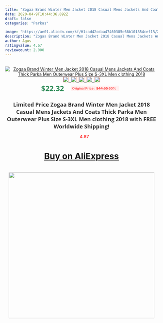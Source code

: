 ```yaml
---
title: "Zogaa Brand Winter Men Jacket 2018 Casual Mens Jackets And Coats Thick Parka Men Outerwear Plus Size S-3XL Men clothing 2018"
date: 2020-04-9T10:44:36.892Z
draft: false
categories: "Parkas"

image: "https://ae01.alicdn.com/kf/H1cad42cdaa47460385e68b101854cef1R/Zogaa-Brand-Winter-Men-Jacket-2018-Casual-Mens-Jackets-And-Coats-Thick-Parka-Men-Outerwear-Plus.jpg"
description: "Zogaa Brand Winter Men Jacket 2018 Casual Mens Jackets And Coats Thick Parka Men Outerwear Plus Size S-3XL Men clothing 2018"
author: Agus
ratingvalue: 4.67
reviewcount: 2.000
---
```

<br>
<div style="text-align: center;">
<a href="https://s.click.aliexpress.com/e/_AY6x1x" target="_blank" rel="nofollow noopener noreferrer"><img alt="Zogaa Brand Winter Men Jacket 2018 Casual Mens Jackets And Coats Thick Parka Men Outerwear Plus Size S-3XL Men clothing 2018" class="magnifier-image" src="https://ae01.alicdn.com/kf/H1cad42cdaa47460385e68b101854cef1R/Zogaa-Brand-Winter-Men-Jacket-2018-Casual-Mens-Jackets-And-Coats-Thick-Parka-Men-Outerwear-Plus.jpg_640x640.jpg">
<br>
<img style="border:1px solid salmon" src="https://ae01.alicdn.com/kf/H1cad42cdaa47460385e68b101854cef1R/Zogaa-Brand-Winter-Men-Jacket-2018-Casual-Mens-Jackets-And-Coats-Thick-Parka-Men-Outerwear-Plus.jpg_120x120.jpg">&nbsp;&nbsp;<img style="border:1px solid salmon" src="https://ae01.alicdn.com/kf/Hb7107a89c50b4878b844c1ec8982dddba/Zogaa-Brand-Winter-Men-Jacket-2018-Casual-Mens-Jackets-And-Coats-Thick-Parka-Men-Outerwear-Plus.jpg_120x120.jpg">&nbsp;&nbsp;<img style="border:1px solid salmon" src="https://ae01.alicdn.com/kf/H9ca34c148bfa42248fae8461d20b2605i/Zogaa-Brand-Winter-Men-Jacket-2018-Casual-Mens-Jackets-And-Coats-Thick-Parka-Men-Outerwear-Plus.jpg_120x120.jpg">&nbsp;&nbsp;<img style="border:1px solid salmon" src="https://ae01.alicdn.com/kf/Hbb8ae2eef4dd48748e0d35c74cf9012bn/Zogaa-Brand-Winter-Men-Jacket-2018-Casual-Mens-Jackets-And-Coats-Thick-Parka-Men-Outerwear-Plus.jpg_120x120.jpg">&nbsp;&nbsp;<img style="border:1px solid salmon" src="https://ae01.alicdn.com/kf/Ha047bf25ee564e12ab443351ef1bbbf08/Zogaa-Brand-Winter-Men-Jacket-2018-Casual-Mens-Jackets-And-Coats-Thick-Parka-Men-Outerwear-Plus.jpg_120x120.jpg"></a></div><br0>
<div style="text-align: center;"><span style="background-color: white; border: 0px; box-sizing: border-box; color: seagreen; display: inline-block; font-family: &quot;open sans&quot; , &quot;arial&quot; , &quot;helvetica&quot; , sans-serif , &quot;heiti&quot;; font-size: 24px; font-stretch: inherit; font-weight: 700; line-height: inherit; margin: 0px 10px 0px 0px; padding: 0px; vertical-align: middle;">$22.32 </span>
<span style="background: rgb(255 , 241 , 241); border-radius: 3px; border: 0px; box-sizing: border-box; color: #ff4747; display: inline-block; font-family: inherit; font-size: 12px; font-stretch: inherit; font-style: inherit; font-variant: inherit; font-weight: 600; line-height: inherit; margin: 0px; padding: 2px 5px; transform: scale(0.9); vertical-align: middle;">Original Price : <b style="text-decoration: line-through;">$44.65 </b> 50%&nbsp;&nbsp;</span></div>
<h1 style="color: #333333; display: inline-block; font-family: &quot;open sans&quot; , &quot;arial&quot; , &quot;helvetica&quot; , sans-serif , &quot;heiti&quot;; font-size: 18px; font-stretch: inherit; font-weight: 700; text-align: center;">Limited Price Zogaa Brand Winter Men Jacket 2018 Casual Mens Jackets And Coats Thick Parka Men Outerwear Plus Size S-3XL Men clothing 2018 with FREE Worldwide Shipping!</h1>
<div style="color: #ff4747; text-align: center;">
<img src="https://4.bp.blogspot.com/-M0ZcTcb-5uY/XleCXlxnR4I/AAAAAAAAAEc/OrjgMkXV1oMQFaCRZj5HQwOCBcu3w1FegCPcBGAYYCw/s1600/star.png" style="height: 15px;">&nbsp;<b>4.67</b></div>
<div class="button_cont" align="center"><a class="buynow_a" href="https://s.click.aliexpress.com/e/_AY6x1x" target="_blank" rel="nofollow noopener noreferrer"><H1>Buy on AliExpress</H1></a></div><br>
<div class="separator" style="clear: both; text-align: center;">
<img src="https://lh3.googleusercontent.com/-pTy5HemUv9M/XlePHvY0dAI/AAAAAAAAAE4/0nX5iRUoIWY8eMW9Dpxeirr157OZliDIgCLcBGAsYHQ/s1600/badge.gif" width="480">
</div>
